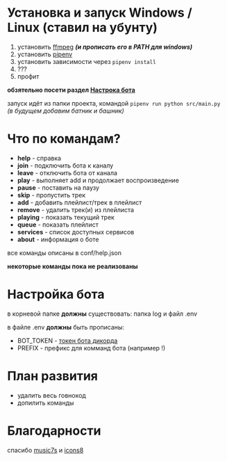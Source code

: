 # Установка и запуск Windows / Linux (ставил на убунту)
1. установить [ffmpeg](https://ffmpeg.org/) ***(и прописать его в PATH для windows)***
2. установить [pipenv](https://pypi.org/project/pipenv/) 
3. установить зависимости через `pipenv install`
4. ???
5. профит

**обзятельно посети раздел [Настрока бота](#настройка-бота)**

запуск идёт из папки проекта, командой `pipenv run python src/main.py` *(в будущем добавим батник и башник)*

# Что по командам?
* **help**     - справка
* **join**     - подключить бота к каналу
* **leave**    - отключить бота от канала
* **play**     - выполняет add и продолжает воспроизведение
* **pause**    - поставить на паузу
* **skip**     - пропустить трек
* **add**      - добавить плейлист/трек в плейлист
* **remove**   - удалить трек(и) из плейлиста
* **playing**  - показать текущий трек
* **queue**    - показать плейлист
* **services** - список доступных сервисов
* **about**    - информация о боте

все команды описаны в conf/help.json

**некоторые команды пока не реализованы**

# Настройка бота
в корневой папке **должны** существовать: папка log и файл .env

в файле .env **должны** быть прописаны:
 * BOT_TOKEN - [токен бота дикорда](https://discord.com/developers/)
 * PREFIX - префикс для комманд бота (например !)
 
# План развития
 * удалить весь говнокод
 * допилить команды

# Благодарности
спасибо [music7s](https://vk.music7s.cc/) и [icons8](https://icons8.com/)
